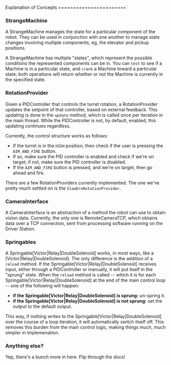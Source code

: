 Explanation of Concepts
=======================`

### StrangeMachine

A StrangeMachine manages the state for a particular component of the robot. They can be used in conjunction with one another to manage state changes involving multiple components, eg, the elevator and pickup positions.

A StrangeMachine has multiple "states", which represent the possible conditions the represented components can be in. You can `test` to see if a Machine is in a particular state, and `crank` a Machine toward a particular state; both operations will return whether or not the Machine is currently in the specified state.

### RotationProvider

Given a PIDController that controls the turret rotation, a RotationProvider updates the setpoint of that controller, based on external feedback. This updating is done in the `update` method, which is called once per iteration in the main thread. While the PIDController is not, by default, enabled, this updating continues regardless.

Currently, the control structure works as follows:

 - If the turret is in the `HIGH` position, then check if the user is pressing the `AIM_AND_FIRE` button.
 - If so, make sure the PID controller is enabled and check if we're on target; if not, make sure the PID controller is disabled.
 - If the `AIM_AND_FIRE` button is pressed, and we're on target, then go ahead and fire.

There are a few RotationProviders currently implemented. The one we've pretty much settled on is the `SlowbroRotationProvider`.

### CameraInterface

A CameraInterface is an abstraction of a method the robot can use to obtain vision data. Currently, the only one is RemoteCameraTCP, which obtains data over a TCP connection, sent from processing software running on the Driver Station.

### Springables

A Springable[Victor|Relay|DoubleSolenoid] works, in most ways, like a [Victor|Relay|DoubleSolenoid]. The only difference is the addition of a `reload` method. If the Springable[Victor|Relay|DoubleSolenoid] receives input, either through a PIDController or manually, it will put itself in the "sprung" state. When the `reload` method is called -- which it is for each Springable[Victor|Relay|DoubleSolenoid] at the end of the main control loop -- one of the following will happen:

 - **if the Springable[Victor|Relay|DoubleSolenoid] is sprung:** un-spring it.
 - **if the Springable[Victor|Relay|DoubleSolenoid] is not sprung:** set the output to the default output.

 This way, if nothing writes to the Springable[Victor|Relay|DoubleSolenoid] over the course of a loop iteration, it will automatically switch itself off. This removes this burden from the main control logic, making things much, much simpler in implemenation.

### Anything else?

Yep, there's a bunch more in here. Flip through the docs!
